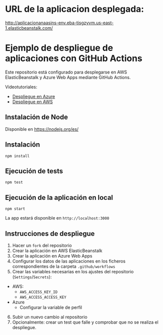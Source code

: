 # URL de la aplicacion desplegada: 
http://aplicacionanaasins-env.eba-tisgzyvm.us-east-1.elasticbeanstalk.com/

# Ejemplo de despliegue de aplicaciones con GitHub Actions
Este repositorio está configurado para desplegarse en AWS ElasticBeanstalk y Azure Web Apps mediante GitHub Actions.

Videotutoriales:
- [Despliegue en Azure](https://youtu.be/AtAwxn_yMeE)
- [Despliegue en AWS](https://youtu.be/gcWCoqO9PnQ)

## Instalación de Node
Disponible en https://nodejs.org/es/

## Instalación
```
npm install
```

## Ejecución de tests
```
npm test
```

## Ejecución de la aplicación en local
```
npm start
```
La app estará disponible en `http://localhost:3000`

## Instrucciones de despliegue
1. Hacer un `fork` del repositorio
2. Crear la aplicación en AWS ElasticBeanstalk
3. Crear la aplicación en Azure Web Apps
4. Configurar los datos de las aplicaciones en los ficheros correspondientes de la carpeta `.github/workflows`
5. Crear las variables necesarias en los ajustes del repositorio (`Settings`/`Secrets`):
  - AWS:
    - `AWS_ACCESS_KEY_ID`
    - `AWS_ACCESS_ACCESS_KEY`
  - Azure
    - Configurar la variable de perfil
6. Subir un nuevo cambio al repositorio
7. Opcionalmente: crear un test que falle y comprobar que no se realiza el despliegue.
